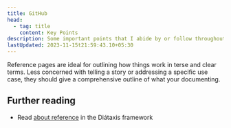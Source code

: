 ```yaml
---
title: GitHub
head:
  - tag: title
    content: Key Points
description: Some important points that I abide by or follow throughout my Workflow
lastUpdated: 2023-11-15t21:59:43.10+05:30
---
```


Reference pages are ideal for outlining how things work in terse and clear terms.
Less concerned with telling a story or addressing a specific use case, they should give a comprehensive outline of what your documenting.

## Further reading

- Read [about reference](https://diataxis.fr/reference/) in the Diátaxis framework
